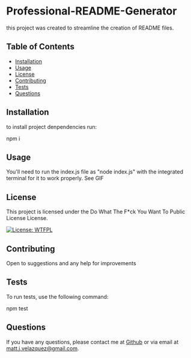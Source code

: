 
# Professional-README-Generator

this project was created to streamline the creation of README files. 

## Table of Contents

- [Installation](#installation)
- [Usage](#usage)
- [License](#license)
- [Contributing](#contributing)
- [Tests](#tests)
- [Questions](#questions)


## Installation

to install project denpendencies run:


npm i

## Usage

You'll need to run the index.js file as "node index.js" with the integrated terminal for it to work properly. See GIF 

## License

This project is licensed under the Do What The F*ck You Want To Public License License. 

 [![License: WTFPL](https://img.shields.io/badge/License-WTFPL-brightgreen.svg)](http://www.wtfpl.net/about/)

## Contributing

Open to suggestions and any help for improvements

## Tests

To run tests, use the following command:

npm test

## Questions

If you have any questions, please contact me at [Github](https://github.com/mattscodingcorner) or via email at matt.j.velazquez@gmail.com.
    
    